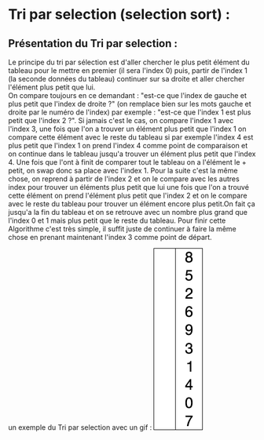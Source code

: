 # Tri par selection (selection sort) :

## Présentation du Tri par selection : 

Le principe du tri par sélection est d'aller chercher le plus petit
élément du tableau pour le mettre en premier 
(il sera l'index 0) puis, partir de l'index 1 (la seconde données du tableau) continuer sur sa droite et aller chercher l'élément plus petit que lui.  
On compare toujours en ce demandant : "est-ce que l'index de gauche et plus petit que l'index de droite ?"
(on remplace bien sur les mots gauche et droite par le numéro de l'index) 
par exemple : "est-ce que l'index 1 est plus petit que l'index 2 ?".
Si jamais c'est le cas, on compare l'index 1 avec l'index 3, une fois que l'on a trouver un élément plus petit que l'index 1
on compare cette élément avec le reste du tableau
si par exemple l'index 4 est plus petit que l'index 1 on prend l'index 4 comme point de comparaison et on continue dans le tableau jusqu'a trouver un élément plus petit que l'index 4.
Une fois que l'ont à finit de comparer tout le tableau on a l'élément le + petit, on swap donc sa place avec l'index 1. Pour la suite 
c'est la même chose, on reprend à partir de l'index 2 et on le compare avec les autres index pour trouver un éléments 
plus petit que lui une fois que l'on a trouvé cette élément on prend l'élément plus petit que l'index 2 et on le compare avec 
le reste du tableau pour trouver un élément encore plus petit.On fait ça jusqu'a la fin du tableau et on se retrouve avec un nombre
plus grand que l'index 0 et 1 mais plus petit que le reste du tableau. Pour finir cette Algorithme c'est très simple, il suffit 
juste de continuer à faire la même chose en prenant maintenant l'index 3 comme point de départ.

un exemple du Tri par selection avec un gif : ![](images/Selection-Sort.gif)
